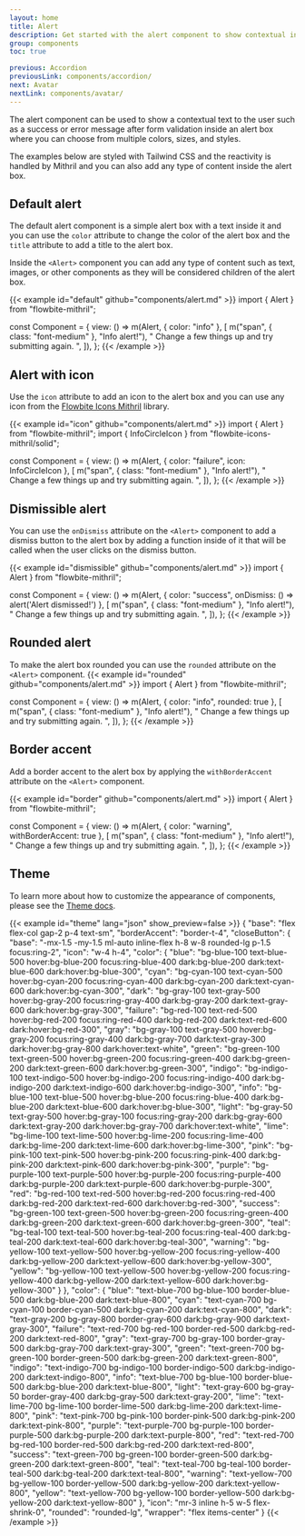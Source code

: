 ```yaml
---
layout: home
title: Alert
description: Get started with the alert component to show contextual information to the user such as when validating forms or showing errors based on Mithril and Tailwind CSS
group: components
toc: true

previous: Accordion
previousLink: components/accordion/
next: Avatar
nextLink: components/avatar/
---
```


The alert component can be used to show a contextual text to the user such as a success or error message after form validation inside an alert box where you can choose from multiple colors, sizes, and styles.

The examples below are styled with Tailwind CSS and the reactivity is handled by Mithril and you can also add any type of content inside the alert box.

## Default alert

The default alert component is a simple alert box with a text inside it and you can use the `color` attribute to change the color of the alert box and the `title` attribute to add a title to the alert box.

Inside the `<Alert>` component you can add any type of content such as text, images, or other components as they will be considered children of the alert box.

{{< example id="default" github="components/alert.md" >}}
import { Alert } from "flowbite-mithril";

const Component = {
  view: () =>
    m(Alert, { color: "info" }, [
      m("span", { class: "font-medium" }, "Info alert!"),
      " Change a few things up and try submitting again. ",
    ]),
};
{{< /example >}}

## Alert with icon

Use the `icon` attribute to add an icon to the alert box and you can use any icon from the [Flowbite Icons Mithril](https://github.com/alexferl/flowbite-icons-mithril) library.

{{< example id="icon" github="components/alert.md" >}}
import { Alert } from "flowbite-mithril";
import { InfoCircleIcon } from "flowbite-icons-mithril/solid";

const Component = {
  view: () =>
    m(Alert, { color: "failure", icon: InfoCircleIcon }, [
      m("span", { class: "font-medium" }, "Info alert!"),
      " Change a few things up and try submitting again. ",
    ]),
};
{{< /example >}}

## Dismissible alert

You can use the `onDismiss` attribute on the `<Alert>` component to add a dismiss button to the alert box by adding a function inside of it that will be called when the user clicks on the dismiss button.

{{< example id="dismissible" github="components/alert.md" >}}
import { Alert } from "flowbite-mithril";

const Component = {
  view: () =>
    m(Alert, { color: "success", onDismiss: () => alert('Alert dismissed!') }, [
      m("span", { class: "font-medium" }, "Info alert!"),
      " Change a few things up and try submitting again. ",
    ]),
};
{{< /example >}}

## Rounded alert

To make the alert box rounded you can use the `rounded` attribute on the `<Alert>` component.
{{< example id="rounded" github="components/alert.md" >}}
import { Alert } from "flowbite-mithril";

const Component = {
  view: () =>
    m(Alert, { color: "info", rounded: true }, [
      m("span", { class: "font-medium" }, "Info alert!"),
      " Change a few things up and try submitting again. ",
    ]),
};
{{< /example >}}

## Border accent

Add a border accent to the alert box by applying the `withBorderAccent` attribute on the `<Alert>` component.

{{< example id="border" github="components/alert.md" >}}
import { Alert } from "flowbite-mithril";

const Component = {
  view: () =>
    m(Alert, { color: "warning", withBorderAccent: true }, [
      m("span", { class: "font-medium" }, "Info alert!"),
      " Change a few things up and try submitting again. ",
    ]),
};
{{< /example >}}

## Theme

To learn more about how to customize the appearance of components, please see the [Theme docs](https://alexferl.github.io/flowbite-mithril/customize/theme/).

{{< example id="theme" lang="json" show_preview=false >}}
{
  "base": "flex flex-col gap-2 p-4 text-sm",
  "borderAccent": "border-t-4",
  "closeButton": {
    "base": "-mx-1.5 -my-1.5 ml-auto inline-flex h-8 w-8 rounded-lg p-1.5 focus:ring-2",
    "icon": "w-4 h-4",
    "color": {
      "blue": "bg-blue-100 text-blue-500 hover:bg-blue-200 focus:ring-blue-400 dark:bg-blue-200 dark:text-blue-600 dark:hover:bg-blue-300",
      "cyan": "bg-cyan-100 text-cyan-500 hover:bg-cyan-200 focus:ring-cyan-400 dark:bg-cyan-200 dark:text-cyan-600 dark:hover:bg-cyan-300",
      "dark": "bg-gray-100 text-gray-500 hover:bg-gray-200 focus:ring-gray-400 dark:bg-gray-200 dark:text-gray-600 dark:hover:bg-gray-300",
      "failure": "bg-red-100 text-red-500 hover:bg-red-200 focus:ring-red-400 dark:bg-red-200 dark:text-red-600 dark:hover:bg-red-300",
      "gray": "bg-gray-100 text-gray-500 hover:bg-gray-200 focus:ring-gray-400 dark:bg-gray-700 dark:text-gray-300 dark:hover:bg-gray-800 dark:hover:text-white",
      "green": "bg-green-100 text-green-500 hover:bg-green-200 focus:ring-green-400 dark:bg-green-200 dark:text-green-600 dark:hover:bg-green-300",
      "indigo": "bg-indigo-100 text-indigo-500 hover:bg-indigo-200 focus:ring-indigo-400 dark:bg-indigo-200 dark:text-indigo-600 dark:hover:bg-indigo-300",
      "info": "bg-blue-100 text-blue-500 hover:bg-blue-200 focus:ring-blue-400 dark:bg-blue-200 dark:text-blue-600 dark:hover:bg-blue-300",
      "light": "bg-gray-50 text-gray-500 hover:bg-gray-100 focus:ring-gray-200 dark:bg-gray-600 dark:text-gray-200 dark:hover:bg-gray-700 dark:hover:text-white",
      "lime": "bg-lime-100 text-lime-500 hover:bg-lime-200 focus:ring-lime-400 dark:bg-lime-200 dark:text-lime-600 dark:hover:bg-lime-300",
      "pink": "bg-pink-100 text-pink-500 hover:bg-pink-200 focus:ring-pink-400 dark:bg-pink-200 dark:text-pink-600 dark:hover:bg-pink-300",
      "purple": "bg-purple-100 text-purple-500 hover:bg-purple-200 focus:ring-purple-400 dark:bg-purple-200 dark:text-purple-600 dark:hover:bg-purple-300",
      "red": "bg-red-100 text-red-500 hover:bg-red-200 focus:ring-red-400 dark:bg-red-200 dark:text-red-600 dark:hover:bg-red-300",
      "success": "bg-green-100 text-green-500 hover:bg-green-200 focus:ring-green-400 dark:bg-green-200 dark:text-green-600 dark:hover:bg-green-300",
      "teal": "bg-teal-100 text-teal-500 hover:bg-teal-200 focus:ring-teal-400 dark:bg-teal-200 dark:text-teal-600 dark:hover:bg-teal-300",
      "warning": "bg-yellow-100 text-yellow-500 hover:bg-yellow-200 focus:ring-yellow-400 dark:bg-yellow-200 dark:text-yellow-600 dark:hover:bg-yellow-300",
      "yellow": "bg-yellow-100 text-yellow-500 hover:bg-yellow-200 focus:ring-yellow-400 dark:bg-yellow-200 dark:text-yellow-600 dark:hover:bg-yellow-300"
    }
  },
  "color": {
    "blue": "text-blue-700 bg-blue-100 border-blue-500 dark:bg-blue-200 dark:text-blue-800",
    "cyan": "text-cyan-700 bg-cyan-100 border-cyan-500 dark:bg-cyan-200 dark:text-cyan-800",
    "dark": "text-gray-200 bg-gray-800 border-gray-600 dark:bg-gray-900 dark:text-gray-300",
    "failure": "text-red-700 bg-red-100 border-red-500 dark:bg-red-200 dark:text-red-800",
    "gray": "text-gray-700 bg-gray-100 border-gray-500 dark:bg-gray-700 dark:text-gray-300",
    "green": "text-green-700 bg-green-100 border-green-500 dark:bg-green-200 dark:text-green-800",
    "indigo": "text-indigo-700 bg-indigo-100 border-indigo-500 dark:bg-indigo-200 dark:text-indigo-800",
    "info": "text-blue-700 bg-blue-100 border-blue-500 dark:bg-blue-200 dark:text-blue-800",
    "light": "text-gray-600 bg-gray-50 border-gray-400 dark:bg-gray-500 dark:text-gray-200",
    "lime": "text-lime-700 bg-lime-100 border-lime-500 dark:bg-lime-200 dark:text-lime-800",
    "pink": "text-pink-700 bg-pink-100 border-pink-500 dark:bg-pink-200 dark:text-pink-800",
    "purple": "text-purple-700 bg-purple-100 border-purple-500 dark:bg-purple-200 dark:text-purple-800",
    "red": "text-red-700 bg-red-100 border-red-500 dark:bg-red-200 dark:text-red-800",
    "success": "text-green-700 bg-green-100 border-green-500 dark:bg-green-200 dark:text-green-800",
    "teal": "text-teal-700 bg-teal-100 border-teal-500 dark:bg-teal-200 dark:text-teal-800",
    "warning": "text-yellow-700 bg-yellow-100 border-yellow-500 dark:bg-yellow-200 dark:text-yellow-800",
    "yellow": "text-yellow-700 bg-yellow-100 border-yellow-500 dark:bg-yellow-200 dark:text-yellow-800"
  },
  "icon": "mr-3 inline h-5 w-5 flex-shrink-0",
  "rounded": "rounded-lg",
  "wrapper": "flex items-center"
}
{{< /example >}}
